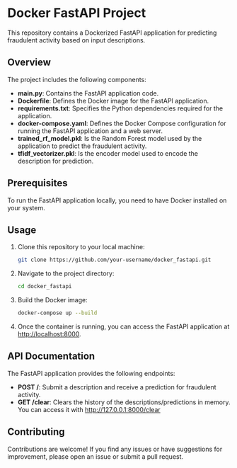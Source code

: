 # Docker FastAPI Project

This repository contains a Dockerized FastAPI application for predicting fraudulent activity based on input descriptions.

## Overview

The project includes the following components:

- **main.py**: Contains the FastAPI application code.
- **Dockerfile**: Defines the Docker image for the FastAPI application.
- **requirements.txt**: Specifies the Python dependencies required for the application.
- **docker-compose.yaml**: Defines the Docker Compose configuration for running the FastAPI application and a web server.
- **trained_rf_model.pkl**: Is the Random Forest model used by the application to predict the fraudulent activity.
- **tfidf_vectorizer.pkl**: Is the encoder model used to encode the description for prediction.

## Prerequisites

To run the FastAPI application locally, you need to have Docker installed on your system.

## Usage

1. Clone this repository to your local machine:

   ```bash
   git clone https://github.com/your-username/docker_fastapi.git
   ```

2. Navigate to the project directory:

   ```bash
   cd docker_fastapi
   ```

3. Build the Docker image:

   ```bash
   docker-compose up --build
   ```

4. Once the container is running, you can access the FastAPI application at [http://localhost:8000](http://localhost:8000).

## API Documentation

The FastAPI application provides the following endpoints:

- **POST /**: Submit a description and receive a prediction for fraudulent activity.
- **GET /clear**: Clears the history of the descriptions/predictions in memory. You can access it with http://127.0.0.1:8000/clear

## Contributing

Contributions are welcome! If you find any issues or have suggestions for improvement, please open an issue or submit a pull request.


